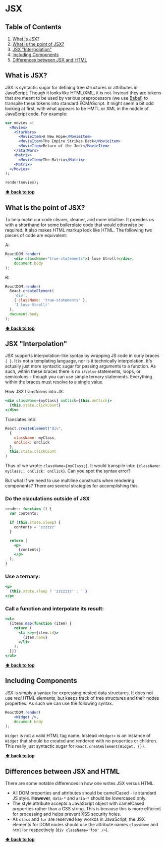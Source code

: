 # JSX

## Table of Contents

1. [What is JSX?](#what-is-jsx)
2. [What is the point of JSX?](#what-is-the-point-of-jsx)
3. [JSX "Interpolation"](#jsx-interpolation)
4. [Including Components](#including-components)
5. [Differences between JSX and HTML](#differences-between-jsx-and-html)

## What is JSX?

JSX is syntactic sugar for defining tree structures or attributes in JavaScript.  Though it looks like HTML/XML, it is not.  Instead they are tokens that are meant to be used by various preprocessors (we use [Babel](https://babeljs.io/)) to transpile these tokens into standard ECMAScript.  It might seem a bit odd looking at first, with what appears to be HMTL or XML in the middle of JavaScript code.  For example:

```jsx
var movies =(
  <Movies>
    <StarWars>
      <MovieItem>A New Hope</MovieItem>
      <MovieItem>The Empire Strikes Back</MovieItem>
      <MovieItem>Return of the Jedi</MovieItem>
    </StarWars>
    <Matrix>
      <MovieItem>The Matrix</Matrix>
    <Matrix>
  </Movies>
);

render(movies);
```

**[⬆ back to top](#table-of-contents)**

## What is the point of JSX?

To help make our code clearer, cleaner, and more intuitive. It provides us with a shorthand for some boilerplate code that would otherwise be required.  It also makes HTML markup look like HTML. The following two pieces of code are equivalent:

A:
```jsx
ReactDOM.render(
    <div className="true-statements">I love Stroll!</div>,
    document.body
);
```

B:
```jsx
ReactDOM.render(
  React.createElement(
    'div',
    { className: 'true-statements' },
    'I love Stroll!'
  ),
  document.body
);
```

**[⬆ back to top](#table-of-contents)**

## JSX "Interpolation"

JSX supports interpolation-like syntax by wrapping JS code in curly braces `{ }`.  It is not a templating language, nor is it technically interpolation.  It's actually just more syntactic sugar for passing arguments to a function.  As such, within these braces there is no `if`/`else` statements, loops, or semicolons - though you can use simple ternary statements.  Everything within the braces must resolve to a single value.

How JSX transforms into JS:

```jsx
<div className={myClass} onClick={this.onClick}>
  {this.state.clickCount}
</div>
```

Translates into:
```javascript
React.createElement("div",
  {
    className: myClass,
    onClick: onClick
  },
  this.state.clickCount
)
```

Thus of we wrote: `className={myClass;}`.  It would transpile into: `{className: myClass;, onClick: onClick}`.  Can you spot the syntax error?

But what if we need to use multiline constructs when rendering components?  There are several strategies for accomplishing this.

### Do the claculations outside of JSX

```jsx
render: function () {
  var contents;

  if (this.state.sleep) {
    contents = 'zzzzzz'
  }

  return (
    <p>
      {contents}
    </p>
  );
}
```

### Use a ternary:

```jsx
<p>
  {this.state.sleep ? 'zzzzzzz' : ''}
</p>
```

### Call a function and interpolate its result:

```jsx
<ul>
  {items.map(function (item) {
    return (
      <li key={item.id}>
        {item.name}
      </li>
    );
  })}
</ul>
```

**[⬆ back to top](#table-of-contents)**

## Including Components

JSX is simply a syntax for expressing nested data structures.  It does not use *real* HTML elements, but keeps track of tree structures and their nodes properties.  As such we can use the following syntax.

```jsx
ReactDOM.render(
    <Widget />,
    document.body
);
```

`Widget` is not a valid HTML tag name.  Instead `<Widget>` is an instance of `Widget` that should be created and rendered with no properties or children.  This really just syntactic sugar for `React.createElement(Widget, {})`.

**[⬆ back to top](#table-of-contents)**

## Differences between JSX and HTML

There are some notable differences in how one writes JSX versus HTML.

- All DOM properties and attributes should be camelCased - ie standard JS style.  **However**, `data-*` and `aria-*` should be lowercased only.
- The style attribute accepts a JavaScript object with camelCased properties rather than a CSS string.  This is because this is more efficient for processing and helps prevent XSS security holes.
- As `class` and `for` are reserved key workds in JavaScript, the JSX elements for DOM nodes should use the attribute names `className` and `htmlFor` respectively (`div className='foo' />`).

**[⬆ back to top](#table-of-contents)**
